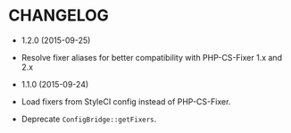 # CHANGELOG

* 1.2.0 (2015-09-25)

 * Resolve fixer aliases for better compatibility with PHP-CS-Fixer 1.x and 2.x 

* 1.1.0 (2015-09-24)

 * Load fixers from StyleCI config instead of PHP-CS-Fixer.
 * Deprecate `ConfigBridge::getFixers`.
